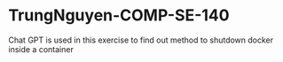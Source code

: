 # TrungNguyen-COMP-SE-140

Chat GPT is used in this exercise to find out method to shutdown docker inside a container